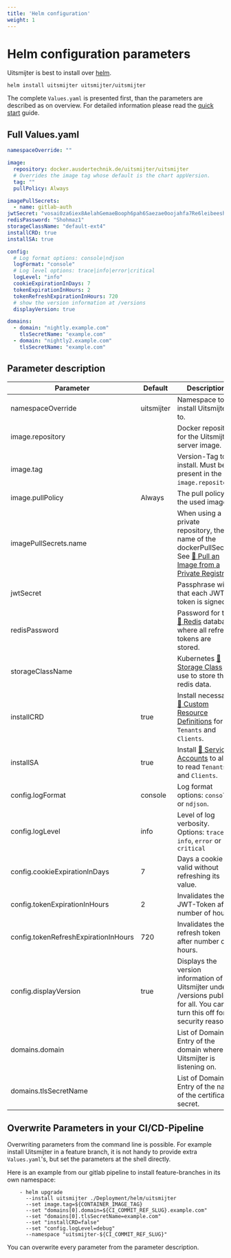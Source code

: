 ```yaml
---
title: 'Helm configuration'
weight: 1
---
```


# Helm configuration parameters

Uitsmijter is best to install over [helm](https://helm.sh).

```shell
helm install uitsmijter uitsmijter/uitsmijter
```

The complete `Values.yaml` is presented first, than the parameters are described as on overview. For detailed
information please read the [quick start](/general/quickstart) guide.

## Full Values.yaml

```yaml
namespaceOverride: ""

image:
  repository: docker.ausdertechnik.de/uitsmijter/uitsmijter
  # Overrides the image tag whose default is the chart appVersion.
  tag: ""
  pullPolicy: Always

imagePullSecrets:
  - name: gitlab-auth
jwtSecret: "vosai0za6iex8AelahGemaeBooph6pah6Saezae0oojahfa7Re6leibeeshiu8ie"
redisPassword: "Shohmaz1"
storageClassName: "default-ext4"
installCRD: true
installSA: true

config:
  # Log format options: console|ndjson
  logFormat: "console"
  # Log level options: trace|info|error|critical
  logLevel: "info"
  cookieExpirationInDays: 7
  tokenExpirationInHours: 2
  tokenRefreshExpirationInHours: 720
  # show the version information at /versions
  displayVersion: true

domains:
  - domain: "nightly.example.com"
    tlsSecretName: "example.com"
  - domain: "nightly2.example.com"
    tlsSecretName: "example.com"
```

## Parameter description

| Parameter                            | Default    | Description                                                                                                                                                                                              |
|--------------------------------------|------------|----------------------------------------------------------------------------------------------------------------------------------------------------------------------------------------------------------|
| namespaceOverride                    | uitsmijter | Namespace to install Uitsmijter to.                                                                                                                                                                      | 
| image.repository                     |            | Docker repository for the Uitsmijter server image.                                                                                                                                                       |
| image.tag                            |            | Version-Tag to install. Must be present in the `image.repository`.                                                                                                                                       |
| image.pullPolicy                     | Always     | The pull policy of the used image.                                                                                                                                                                       |
| imagePullSecrets.name                |            | When using a private repository, the name of the dockerPullSecret. See [🔗 Pull an Image from a Private Registry](https://kubernetes.io/docs/tasks/configure-pod-container/pull-image-private-registry/) |
| jwtSecret                            |            | Passphrase with that each JWT-token is signed.                                                                                                                                                           |
| redisPassword                        |            | Password for the [🔗 Redis](https://redis.io) database where all refresh tokens are stored.                                                                                                              |
| storageClassName                     |            | Kubernetes [🔗 Storage Class](https://kubernetes.io/docs/concepts/storage/storage-classes/) to use to store the redis data.                                                                              |
| installCRD                           | true       | Install necessary [🔗 Custom Resource Definitions](https://kubernetes.io/docs/tasks/extend-kubernetes/custom-resources/custom-resource-definitions/) for `Tenants` and `Clients`.                        |
| installSA                            | true       | Install [🔗 Service Accounts](https://kubernetes.io/docs/reference/access-authn-authz/service-accounts-admin/) to allow to read `Tenants` and `Clients`.                                                 |
| config.logFormat                     | console    | Log format options: `console` or `ndjson`.                                                                                                                                                               |                                                                                                                                                                                                         |
| config.logLevel                      | info       | Level of log verbosity. Options: `trace`, `info`, `error` or `critical`                                                                                                                                  |
| config.cookieExpirationInDays        | 7          | Days a cookie is valid without refreshing its value.                                                                                                                                                     |
| config.tokenExpirationInHours        | 2          | Invalidates the JWT-Token after number of hours.                                                                                                                                                         |
| config.tokenRefreshExpirationInHours | 720        | Invalidates the refresh token after number of hours.                                                                                                                                                     |
| config.displayVersion                | true       | Displays the version information of Uitsmijter under /versions publicly for all. You can turn this off for security reasons.                                                                             |
| domains.domain                       |            | List of Domains. Entry of the domain where Uitsmijter is listening on.                                                                                                                                   |
| domains.tlsSecretName                |            | List of Domains. Entry of the name of the certificate secret.                                                                                                                                            |

## Overwrite Parameters in your CI/CD-Pipeline

Overwriting parameters from the command line is possible. For example install Uitsmijter in a feature branch, it is not
handy to provide extra `Values.yaml`'s, but set the parameters at the shell directly.

Here is an example from our gitlab pipeline to install feature-branches in its own namespace:

```shell
    - helm upgrade
      --install uitsmijter ./Deployment/helm/uitsmijter
      --set image.tag=${CONTAINER_IMAGE_TAG}
      --set "domains[0].domain=${CI_COMMIT_REF_SLUG}.example.com"
      --set "domains[0].tlsSecretName=example.com"
      --set "installCRD=false"
      --set "config.logLevel=debug"
      --namespace "uitsmijter-${CI_COMMIT_REF_SLUG}"
```

You can overwrite every parameter from the parameter description.
